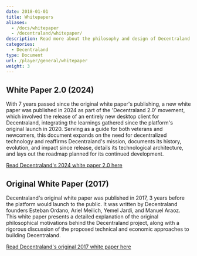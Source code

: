 ```yaml
---
date: 2018-01-01
title: Whitepapers
aliases:
  - /docs/whitepaper
  - /decentraland/whitepaper/
description: Read more about the philosophy and design of Decentraland in our white paper.
categories:
  - Decentraland
type: Document
url: /player/general/whitepaper
weight: 3
---
```


## White Paper 2.0 (2024)

With 7 years passed since the original white paper's publishing, a new white paper was published in 2024 as part of the 'Decentraland 2.0' movement, which involved the release of an entirely new desktop client for Decentraland, integrating the learnings gathered since the platform's original launch in 2020. Serving as a guide for both veterans and newcomers, this document expands on the need for decentralized technology and reaffirms Decentraland's mission, documents its history, evolution, and impact since release, details its technological architecture, and lays out the roadmap planned for its continued development.

[Read Decentraland's 2024 white paper 2.0 here](https://decentraland.org/whitepaper2.pdf)

## Original White Paper (2017)

Decentraland's original white paper was published in 2017, 3 years before the platform would launch to the public. It was written by Decentraland founders Esteban Ordano, Ariel Meilich, Yemel Jardi, and Manuel Araoz. This white paper presents a detailed explanation of the original philosophical motivations behind the Decentraland project, along with a rigorous discussion of the proposed technical and economic approaches to building Decentraland.

[Read Decentraland's original 2017 white paper here](https://decentraland.org/whitepaper.pdf)
